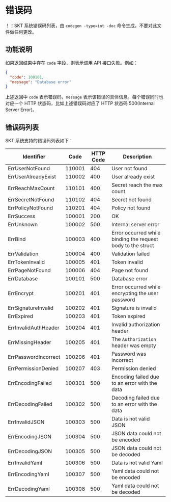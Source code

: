 # 错误码

！！SKT 系统错误码列表，由 `codegen -type=int -doc` 命令生成，不要对此文件做任何更改。

## 功能说明

如果返回结果中存在 `code` 字段，则表示调用 API 接口失败。例如：

```json
{
  "code": 100101,
  "message": "Database error"
}
```

上述返回中 `code` 表示错误码，`message` 表示该错误的具体信息。每个错误同时也对应一个 HTTP 状态码，比如上述错误码对应了 HTTP 状态码 500(Internal Server Error)。

## 错误码列表

SKT 系统支持的错误码列表如下：

| Identifier | Code | HTTP Code | Description |
| ---------- | ---- | --------- | ----------- |
| ErrUserNotFound | 110001 | 404 | User not found |
| ErrUserAlreadyExist | 110002 | 400 | User already exist |
| ErrReachMaxCount | 110101 | 400 | Secret reach the max count |
| ErrSecretNotFound | 110102 | 404 | Secret not found |
| ErrPolicyNotFound | 110201 | 404 | Policy not found |
| ErrSuccess | 100001 | 200 | OK |
| ErrUnknown | 100002 | 500 | Internal server error |
| ErrBind | 100003 | 400 | Error occurred while binding the request body to the struct |
| ErrValidation | 100004 | 400 | Validation failed |
| ErrTokenInvalid | 100005 | 401 | Token invalid |
| ErrPageNotFound | 100006 | 404 | Page not found |
| ErrDatabase | 100101 | 500 | Database error |
| ErrEncrypt | 100201 | 401 | Error occurred while encrypting the user password |
| ErrSignatureInvalid | 100202 | 401 | Signature is invalid |
| ErrExpired | 100203 | 401 | Token expired |
| ErrInvalidAuthHeader | 100204 | 401 | Invalid authorization header |
| ErrMissingHeader | 100205 | 401 | The `Authorization` header was empty |
| ErrPasswordIncorrect | 100206 | 401 | Password was incorrect |
| ErrPermissionDenied | 100207 | 403 | Permission denied |
| ErrEncodingFailed | 100301 | 500 | Encoding failed due to an error with the data |
| ErrDecodingFailed | 100302 | 500 | Decoding failed due to an error with the data |
| ErrInvalidJSON | 100303 | 500 | Data is not valid JSON |
| ErrEncodingJSON | 100304 | 500 | JSON data could not be encoded |
| ErrDecodingJSON | 100305 | 500 | JSON data could not be decoded |
| ErrInvalidYaml | 100306 | 500 | Data is not valid Yaml |
| ErrEncodingYaml | 100307 | 500 | Yaml data could not be encoded |
| ErrDecodingYaml | 100308 | 500 | Yaml data could not be decoded |

